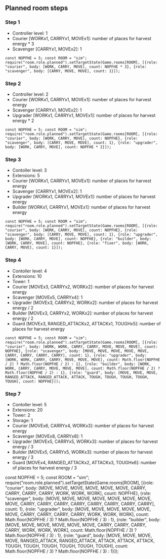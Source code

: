 ## Planned room steps

### Step 1

* Controller level: 1
* Courier [WORKx1, CARRYx1, MOVEx1]: number of places for harvest energy * 3
* Scavenger [CARRYx1, MOVEx2]: 1

```
const NOPFHE = 5; const ROOM = "sim"; require("room.role.planned").setTargetState(Game.rooms[ROOM], [{role: "courier", body: [WORK, CARRY, MOVE], count: NOPFHE * 3}, {role: "scavenger", body: [CARRY, MOVE, MOVE], count: 1}]);
```

### Step 2

* Controller level: 2
* Courier [WORKx1, CARRYx1, MOVEx1]: number of places for harvest energy
* Scavenger [CARRYx1, MOVEx2]: 1
* Upgrader [WORKx1, CARRYx1, MOVEx1]: number of places for harvest energy * 2

```
const NOPFHE = 5; const ROOM = "sim"; require("room.role.planned").setTargetState(Game.rooms[ROOM], [{role: "courier", body: [WORK, CARRY, MOVE], count: NOPFHE}, {role: "scavenger", body: [CARRY, MOVE, MOVE], count: 1}, {role: "upgrader", body: [WORK, CARRY, MOVE], count: NOPFHE * 2}]);
```

### Step 3

* Contoller level: 3
* Extensions: 5
* Courier [WORKx1, CARRYx1, MOVEx1]: number of places for harvest energy
* Scavenger [CARRYx1, MOVEx2]: 1
* Upgrader [WORKx1, CARRYx1, MOVEx1]: number of places for harvest energy
* Builder [WORKx1, CARRYx1, MOVEx1]: number of places for harvest energy

```
const NOPFHE = 5; const ROOM = "sim"; require("room.role.planned").setTargetState(Game.rooms[ROOM], [{role: "courier", body: [WORK, CARRY, MOVE], count: NOPFHE}, {role: "scavenger", body: [CARRY, MOVE, MOVE], count: 1}, {role: "upgrader", body: [WORK, CARRY, MOVE], count: NOPFHE}, {role: "builder", body: [WORK, CARRY, MOVE], count: NOPFHE}, {role: "fixer", body: [WORK, CARRY, MOVE], count: 1}]);
```

### Step 4

* Contoller level: 4
* Extensions: 10
* Tower: 1
* Courier [MOVEx3, CARRYx2, WORKx2]: number of places for harvest energy
* Scavenger [MOVEx5, CARRYx4]: 1
* Upgrader [MOVEx3, CARRYx2, WORKx2]: number of places for harvest energy / 2
* Builder [MOVEx3, CARRYx2, WORKx2]: number of places for harvest energy / 2
* Guard [MOVEx3, RANGED_ATTACKx2, ATTACKx1, TOUGHx5]: number of places for harvest energy

```
const NOPFHE = 5; const ROOM = "sim"; require("room.role.planned").setTargetState(Game.rooms[ROOM], [{role: "courier", body: [WORK, WORK, CARRY, CARRY, MOVE, MOVE, MOVE], count: NOPFHE}, {role: "scavenger", body: [MOVE, MOVE, MOVE, MOVE, MOVE, CARRY, CARRY, CARRY, CARRY], count: 1}, {role: "upgrader", body: [WORK, WORK, CARRY, CARRY, MOVE, MOVE, MOVE], count: Math.floor(NOPFHE / 2) ? Math.floor(NOPFHE / 2) : 1}, {role: "builder", body: [WORK, WORK, CARRY, CARRY, MOVE, MOVE, MOVE], count: Math.floor(NOPFHE / 2) ? Math.floor(NOPFHE / 2) : 1}, {role: "guard", body: [MOVE, MOVE, MOVE, RANGED_ATTACK, RANGED_ATTACK, ATTACK, TOUGH, TOUGH, TOUGH, TOUGH, TOUGH], count: NOPFHE}]);
```

### Step 7

* Contoller level: 5
* Extensions: 20
* Tower: 2
* Storage: 1
* Courier [MOVEx6, CARRYx4, WORKx3]: number of places for harvest energy
* Scavenger [MOVEx8, CARRYx8]: 1
* Upgrader [MOVEx5, CARRYx5, WORKx3]: number of places for harvest energy / 3
* Builder [MOVEx5, CARRYx5, WORKx3]: number of places for harvest energy / 3
* Guard [MOVEx4, RANGED_ATTACKx2, ATTACKx3, TOUGHx6]: number of places for harvest energy / 3

const NOPFHE = 5; const ROOM = "sim"; require("room.role.planned").setTargetState(Game.rooms[ROOM], [{role: "courier", body: [MOVE, MOVE, MOVE, MOVE, MOVE, MOVE, CARRY, CARRY, CARRY, CARRY, WORK, WORK, WORK], count: NOPFHE}, {role: "scavenger", body: [MOVE, MOVE, MOVE, MOVE, MOVE, MOVE, MOVE, MOVE, CARRY, CARRY, CARRY, CARRY, CARRY, CARRY, CARRY, CARRY], count: 1}, {role: "upgrader", body: [MOVE, MOVE, MOVE, MOVE, MOVE, MOVE, CARRY, CARRY, CARRY, CARRY, WORK, WORK, WORK], count: Math.floor(NOPFHE / 3) ? Math.floor(NOPFHE / 3) : 1}, {role: "builder", body: [MOVE, MOVE, MOVE, MOVE, MOVE, MOVE, CARRY, CARRY, CARRY, CARRY, WORK, WORK, WORK], count: Math.floor(NOPFHE / 3) ? Math.floor(NOPFHE / 3) : 1}, {role: "guard", body: [MOVE, MOVE, MOVE, MOVE, RANGED_ATTACK, RANGED_ATTACK, ATTACK, ATTACK, ATTACK, TOUGH, TOUGH, TOUGH, TOUGH, TOUGH, TOUGH], count: Math.floor(NOPFHE / 3) ? Math.floor(NOPFHE / 3) : 1}]);
